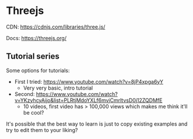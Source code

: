 # Threejs

CDN: https://cdnjs.com/libraries/three.js/

Docs: https://threejs.org/

## Tutorial series

Some options for tutorials:

-   First I tried: https://www.youtube.com/watch?v=8jP4xpga6yY
    -   Very very basic, intro tutorial
-   Second: https://www.youtube.com/watch?v=YKzyhcyAijo&list=PLRtjMdoYXLf6mvjCmrltvsD0j12ZQDMfE
    -   10 videos, first video has > 100,000 views which makes me think it'll be cool?

It's possible that the best way to learn is just to copy existing examples and try to edit them to your liking?
